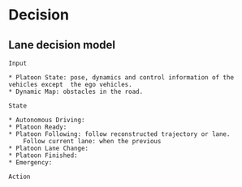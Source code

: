 # Decision 
## Lane decision model
`Input`
    
    * Platoon State: pose, dynamics and control information of the vehicles except  the ego vehicles.
    * Dynamic Map: obstacles in the road.

`State`

    * Autonomous Driving:
    * Platoon Ready: 
    * Platoon Following: follow reconstructed trajectory or lane.
        Follow current lane: when the previous
    * Platoon Lane Change: 
    * Platoon Finished: 
    * Emergency: 

`Action`
